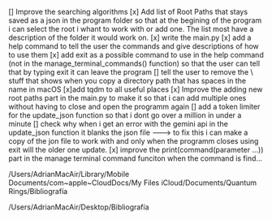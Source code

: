 [] Improve the searching algorithms 
[x] Add list of Root Paths that stays saved as a json in the program folder so that at the begining of the program i can select the root i whant to work with or add one. The list most have a description of the folder it would work on.
[x] write the main.py
[x] add a help command to tell the user the commands and give descriptions of how to use them
[x] add exit as a possible command to use in the help command (not in the manage_terminal_commands() function) so that the user can tell that by typing exit it can leave the program 
[] tell the user to remove the \ stuff that shows when you copy a directory path that has spaces in the name in macOS
[x]add tqdm to all useful places
[x] Improve the adding new root paths part in the main.py to make it so that i can add multiple ones without having to close and open the programm again
[] add a token limiter for the update_json function so that i dont go over a million in under a minute
[] check why when i get an error with the gemini api in the update_json function it blanks the json file ---> to fix this i can make a copy of the jon file to work with and only when the programm closes using exit will the older one update.
[x] improve the print(command(parameter ...)) part in the manage terminal command funciton when the command is find...


/Users/AdrianMacAir/Library/Mobile Documents/com~apple~CloudDocs/My Files iCloud/Documents/Quantum Rings/Bibliografía

/Users/AdrianMacAir/Desktop/Bibliografía